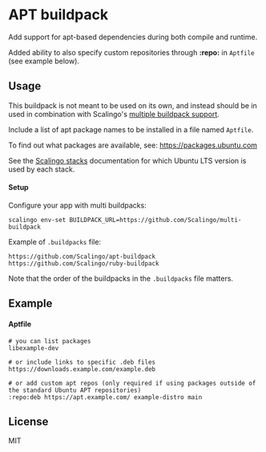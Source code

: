 # APT buildpack

Add support for apt-based dependencies during both compile and runtime.

Added ability to also specify custom repositories through **:repo:** in `Aptfile` (see example below).

## Usage

This buildpack is not meant to be used on its own, and instead should be in used in combination with Scalingo's [multiple buildpack support](https://doc.scalingo.com/buildpacks/multi).

Include a list of apt package names to be installed in a file named `Aptfile`.

To find out what packages are available, see:
<https://packages.ubuntu.com>

See the [Scalingo stacks](https://doc.scalingo.com/platform/internals/stacks/stacks) documentation for which Ubuntu LTS version is used by each stack.

#### Setup

Configure your app with multi buildpacks:

```
scalingo env-set BUILDPACK_URL=https://github.com/Scalingo/multi-buildpack
```

Example of `.buildpacks` file:

```
https://github.com/Scalingo/apt-buildpack
https://github.com/Scalingo/ruby-buildpack
```

Note that the order of the buildpacks in the `.buildpacks` file matters.

## Example

#### Aptfile

    # you can list packages
    libexample-dev
    
    # or include links to specific .deb files
    https://downloads.example.com/example.deb
    
    # or add custom apt repos (only required if using packages outside of the standard Ubuntu APT repositories)
    :repo:deb https://apt.example.com/ example-distro main

## License

MIT
